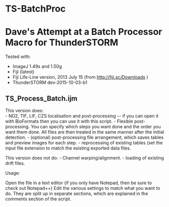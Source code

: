 # TS-BatchProc
# Dave's Attempt at a Batch Processor Macro for ThunderSTORM #

Tested with:
- ImageJ 1.49s and 1.50g
- Fiji (latest)
- Fiji Life-Line version, 2013 July 15 (from http://fiji.sc/Downloads )
- ThunderSTORM dev-2015-10-03-b1

## TS_Process_Batch.ijm  ##

This version does: 			
	- ND2, TIF, LIF, CZS localisation and post-processing -- if you can open it with BioFormats then you can use it with
	  this script.
	- Flexible post-processing. You can specify which steps you want done and the order you want them done. All files are
	  then treated in the same manner after the initial detection.
	- (optional) post-processing file arrangement, which saves tables and preview images for each step.
	- reprocessing of existing tables (set the input file extension to match the existing exported data files.
	
This version does not do:
    - Channel warping/alignment.
	- loading of existing drift files.

Usage:

Open the file in a text editor (if you only have Notepad, then be sure to check out Notepad++)
Edit the various settings to match what you want to do. They are split up in separate sections, which are explained in the 
comments section of the script.
